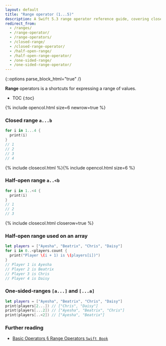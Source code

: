 ```yaml
---
layout: default
title: "Range operator (1...5)"
description: A Swift 5.3 range operator reference guide, covering closed ranges, half-open ranges, one-sided ranges, and including an array example.
redirect_from:
  - /ranges/
  - /range-operator/
  - /range-operators/
  - /closed-range/
  - /closed-range-operator/
  - /half-open-range/
  - /half-open-range-operator/
  - /one-sided-range/
  - /one-sided-range-operator/
---
```

{::options parse_block_html="true" /}

**Range** operators is a shortcuts for expressing a range of values.

* TOC
{:toc}

{% include opencol.html size=6 newrow=true %}

### Closed range `a...b`

```swift
for i in 1...4 {
  print(i)
}
// 1
// 2
// 3
// 4
```

{% include closecol.html %}{% include opencol.html size=6 %}

### Half-open range `a..<b`

```swift
for i in 1..<4 {
  print(i)
}
// 1
// 2
// 3
```

{% include closecol.html closerow=true %}

### Half-open range used on an array

```swift
let players = ["Ayesha", "Beatrix", "Chris", "Daisy"]
for i in 0..<players.count {
  print("Player \(i + 1) is \(players[i])")
}
// Player 1 is Ayesha
// Player 2 is Beatrix
// Player 3 is Chris
// Player 4 is Daisy
```

### One-sided-ranges `[a...]` and `[...a]`

```swift
let players = ["Ayesha", "Beatrix", "Chris", "Daisy"]
print(players[2...]) // ["Chris", "Daisy"]
print(players[...2]) // ["Ayesha", "Beatrix", "Chris"]
print(players[..<2]) // ["Ayesha", "Beatrix"]
```

### Further reading

* [Basic Operators § Range Operators `Swift Book`](https://docs.swift.org/swift-book/LanguageGuide/BasicOperators.html#ID73)
